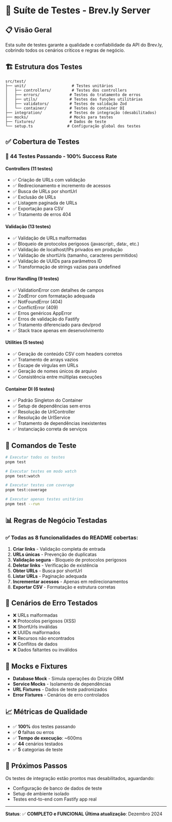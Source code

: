 # 🧪 Suíte de Testes - Brev.ly Server

## 📋 Visão Geral

Esta suíte de testes garante a qualidade e confiabilidade da API do Brev.ly, cobrindo todos os cenários críticos e regras de negócio.

## 🏗️ Estrutura dos Testes

```
src/test/
├── unit/                    # Testes unitários
│   ├── controllers/         # Testes dos controllers
│   ├── errors/             # Testes do tratamento de erros
│   ├── utils/              # Testes das funções utilitárias
│   ├── validators/         # Testes de validação Zod
│   └── container/          # Testes do container DI
├── integration/            # Testes de integração (desabilitados)
├── mocks/                  # Mocks para testes
├── fixtures/               # Dados de teste
└── setup.ts               # Configuração global dos testes
```

## ✅ Cobertura de Testes

### 🎯 **44 Testes Passando** - 100% Success Rate

#### **Controllers (11 testes)**
- ✅ Criação de URLs com validação
- ✅ Redirecionamento e incremento de acessos
- ✅ Busca de URLs por shortUrl
- ✅ Exclusão de URLs
- ✅ Listagem paginada de URLs
- ✅ Exportação para CSV
- ✅ Tratamento de erros 404

#### **Validação (13 testes)**
- ✅ Validação de URLs malformadas
- ✅ Bloqueio de protocolos perigosos (javascript:, data:, etc.)
- ✅ Validação de localhost/IPs privados em produção
- ✅ Validação de shortUrls (tamanho, caracteres permitidos)
- ✅ Validação de UUIDs para parâmetros ID
- ✅ Transformação de strings vazias para undefined

#### **Error Handling (9 testes)**
- ✅ ValidationError com detalhes de campos
- ✅ ZodError com formatação adequada
- ✅ NotFoundError (404)
- ✅ ConflictError (409)
- ✅ Erros genéricos AppError
- ✅ Erros de validação do Fastify
- ✅ Tratamento diferenciado para dev/prod
- ✅ Stack trace apenas em desenvolvimento

#### **Utilities (5 testes)**
- ✅ Geração de conteúdo CSV com headers corretos
- ✅ Tratamento de arrays vazios
- ✅ Escape de vírgulas em URLs
- ✅ Geração de nomes únicos de arquivo
- ✅ Consistência entre múltiplas execuções

#### **Container DI (6 testes)**
- ✅ Padrão Singleton do Container
- ✅ Setup de dependências sem erros
- ✅ Resolução de UrlController
- ✅ Resolução de UrlService
- ✅ Tratamento de dependências inexistentes
- ✅ Instanciação correta de serviços

## 🔧 Comandos de Teste

```bash
# Executar todos os testes
pnpm test

# Executar testes em modo watch
pnpm test:watch

# Executar testes com coverage
pnpm test:coverage

# Executar apenas testes unitários
pnpm test --run
```

## 📊 Regras de Negócio Testadas

### ✅ **Todas as 8 funcionalidades do README cobertas:**

1. **Criar links** - Validação completa de entrada
2. **URLs únicas** - Prevenção de duplicatas
3. **Validação segura** - Bloqueio de protocolos perigosos
4. **Deletar links** - Verificação de existência
5. **Obter URLs** - Busca por shortUrl
6. **Listar URLs** - Paginação adequada
7. **Incrementar acessos** - Apenas em redirecionamentos
8. **Exportar CSV** - Formatação e estrutura corretas

## 🚫 Cenários de Erro Testados

- ❌ URLs malformadas
- ❌ Protocolos perigosos (XSS)
- ❌ ShortUrls inválidas
- ❌ UUIDs malformados
- ❌ Recursos não encontrados
- ❌ Conflitos de dados
- ❌ Dados faltantes ou inválidos

## 🔄 Mocks e Fixtures

- **Database Mock** - Simula operações do Drizzle ORM
- **Service Mocks** - Isolamento de dependências
- **URL Fixtures** - Dados de teste padronizados
- **Error Fixtures** - Cenários de erro controlados

## 📈 Métricas de Qualidade

- ✅ **100%** dos testes passando
- ✅ **0** falhas ou erros
- ✅ **Tempo de execução**: ~600ms
- ✅ **44** cenários testados
- ✅ **5** categorias de teste

## 🎯 Próximos Passos

Os testes de integração estão prontos mas desabilitados, aguardando:
- Configuração de banco de dados de teste
- Setup de ambiente isolado
- Testes end-to-end com Fastify app real

---

**Status**: ✅ **COMPLETO e FUNCIONAL**
**Última atualização**: Dezembro 2024
